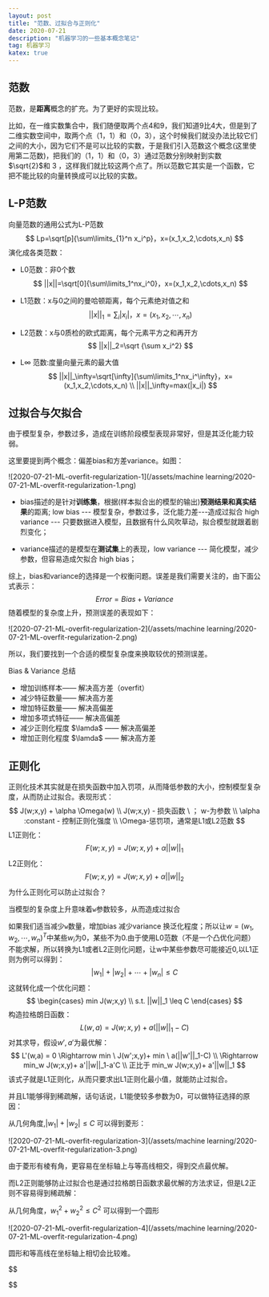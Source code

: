 ```yaml
---
layout: post
title: "范数、过拟合与正则化"
date: 2020-07-21
description: "机器学习的一些基本概念笔记"
tag: 机器学习
katex: true
---
```


## 范数

范数，是**距离**概念的扩充。为了更好的实现比较。

比如，在一维实数集合中，我们随便取两个点4和9，我们知道9比4大，但是到了二维实数空间中，取两个点（1，1）和（0，3），这个时候我们就没办法比较它们之间的大小，因为它们不是可以比较的实数，于是我们引入范数这个概念(这里使用第二范数)，把我们的（1，1）和（0，3）通过范数分别映射到实数$\sqrt{2}$和 3 ，这样我们就比较这两个点了。所以范数它其实是一个函数，它把不能比较的向量转换成可以比较的实数。

## L-P范数

向量范数的通用公式为L-P范数
$$
Lp=\sqrt[p]{\sum\limits_{1}^n x_i^p}，x=(x_1,x_2,\cdots,x_n)
$$
演化成各类范数：

- L0范数：非0个数
  $$
  ||x||=\sqrt[0]{\sum\limits_1^nx_i^0}，x=(x_1,x_2,\cdots,x_n)
  $$
  
- L1范数：x与0之间的曼哈顿距离，每个元素绝对值之和
  $$
  ||x||_1=\sum_i|x_i|，x=(x_1,x_2,\cdots,x_n)
  $$
  
- L2范数：x与0质检的欧式距离，每个元素平方之和再开方
   $$
   ||x||_2=\sqrt {\sum x_i^2}
   $$
   
- L$\infty$ 范数:度量向量元素的最大值
   $$
   ||x||_\infty=\sqrt[\infty]{\sum\limits_1^nx_i^\infty}，x=(x_1,x_2,\cdots,x_n) \\
   ||x||_\infty=max(|x_i|)
   $$

## 过拟合与欠拟合

由于模型复杂，参数过多，造成在训练阶段模型表现非常好，但是其泛化能力较弱。

这里要提到两个概念：偏差bias和方差variance。如图：

![2020-07-21-ML-overfit-regularization-1](/assets/machine learning/2020-07-21-ML-overfit-regularization-1.png)

- bias描述的是针对**训练集**，根据(样本拟合出的模型的输出)**预测结果和真实结果**的距离; low bias --- 模型复杂，参数过多，泛化能力差---造成过拟合 high variance --- 只要数据进入模型，且数据有什么风吹草动，拟合模型就跟着剧烈变化；

- variance描述的是模型在**测试集**上的表现，low variance --- 简化模型，减少参数，但容易造成欠拟合 high bias；

综上，bias和variance的选择是一个权衡问题。误差是我们需要关注的，由下面公式表示：
$$
Error = Bias + Variance
$$
随着模型的复杂度上升，预测误差的表现如下：

![2020-07-21-ML-overfit-regularization-2](/assets/machine learning/2020-07-21-ML-overfit-regularization-2.png)

所以，我们要找到一个合适的模型复杂度来换取较优的预测误差。

Bias & Variance 总结

-  增加训练样本—— 解决高方差（overfit）
-  减少特征数量—— 解决高方差
- 增加特征数量—— 解决高偏差
- 增加多项式特征—— 解决高偏差
- 减少正则化程度 $\lamda$ —— 解决高偏差
- 增加正则化程度 $\lamda$ —— 解决高方差

## 正则化

正则化技术其实就是在损失函数中加入罚项，从而降低参数的大小，控制模型复杂度，从而防止过拟合。表现形式：
$$
J(w;x,y) + \alpha \Omega(w) \\
J(w;x,y) - 损失函数 \ ； w-为参数 \\
\alpha :constant - 控制正则化强度 \\
\Omega-惩罚项，通常是L1或L2范数
$$
L1正则化：
$$
F(w;x,y) = J(w;x,y) + \alpha ||w||_1
$$
L2正则化：
$$
F(w;x,y) = J(w;x,y) + \alpha ||w||_2
$$
为什么正则化可以防止过拟合？

当模型的复杂度上升意味着`w`参数较多，从而造成过拟合

如果我们适当减少`w`数量，增加bias 减少variance 换泛化程度；所以让$w=(w_1,w_2,\cdots,w_n)^T$中某些$w_i$为0，某些不为0.由于使用L0范数（不是一个凸优化问题）不能求解，所以转换为L1或者L2正则化问题，让w中某些参数尽可能接近0,以L1正则为例可以得到：
$$
|w_1|+|w_2|+\cdots+|w_n| \leq C
$$
这就转化成一个优化问题：
$$
\begin{cases} 
min J(w;x,y) \\
s.t. ||w||_1 \leq C
\end{cases}
$$
构造拉格朗日函数：
$$
L(w,a) = J(w;x,y)+a(||w||_1-C)
$$
对其求导，假设$w',a'$为最优解：
$$
L'(w,a) = 0 \Rightarrow min \ J(w';x,y)+ min \ a(||w'||_1-C) \\
\Rightarrow min_w J(w;x,y)+ a'||w||_1-a'C \\
正比于 min_w J(w;x,y)+ a'||w||_1
$$
该式子就是L1正则化，从而只要求出L1正则化最小值，就能防止过拟合。

并且L1能够得到稀疏解，话句话说，L1能使较多参数为0，可以做特征选择的原因：

从几何角度,$|w_1|+|w_2|\leq C$ 可以得到菱形：

![2020-07-21-ML-overfit-regularization-3](/assets/machine learning/2020-07-21-ML-overfit-regularization-3.png)

由于菱形有棱有角，更容易在坐标轴上与等高线相交，得到交点最优解。

而L2正则能够防止过拟合也是通过拉格朗日函数求最优解的方法求证，但是L2正则不容易得到稀疏解：

从几何角度，$w_1^2+w_2^2 \leq C^2$ 可以得到一个圆形

![2020-07-21-ML-overfit-regularization-4](/assets/machine learning/2020-07-21-ML-overfit-regularization-4.png)

圆形和等高线在坐标轴上相切会比较难。


$$

$$


